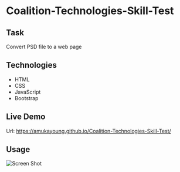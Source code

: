 # Coalition-Technologies-Skill-Test

## Task
Convert PSD file to a web page

## Technologies

- HTML
- CSS
- JavaScript
- Bootstrap

## Live Demo
 Url: https://amukayoung.github.io/Coalition-Technologies-Skill-Test/

 ## Usage
![Screen Shot](./images/skilltest-screenshot1.png)

